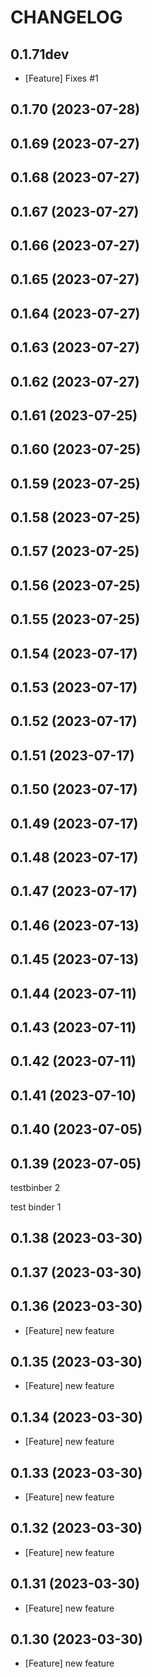 # CHANGELOG

## 0.1.71dev

* [Feature] Fixes #1





## 0.1.70 (2023-07-28)



## 0.1.69 (2023-07-27)

## 0.1.68 (2023-07-27)

## 0.1.67 (2023-07-27)

## 0.1.66 (2023-07-27)

## 0.1.65 (2023-07-27)

## 0.1.64 (2023-07-27)

## 0.1.63 (2023-07-27)

## 0.1.62 (2023-07-27)

## 0.1.61 (2023-07-25)

## 0.1.60 (2023-07-25)

## 0.1.59 (2023-07-25)

## 0.1.58 (2023-07-25)

## 0.1.57 (2023-07-25)

## 0.1.56 (2023-07-25)

## 0.1.55 (2023-07-25)

## 0.1.54 (2023-07-17)

## 0.1.53 (2023-07-17)

## 0.1.52 (2023-07-17)

## 0.1.51 (2023-07-17)

## 0.1.50 (2023-07-17)

## 0.1.49 (2023-07-17)

## 0.1.48 (2023-07-17)

## 0.1.47 (2023-07-17)

## 0.1.46 (2023-07-13)

## 0.1.45 (2023-07-13)

## 0.1.44 (2023-07-11)

## 0.1.43 (2023-07-11)

## 0.1.42 (2023-07-11)

## 0.1.41 (2023-07-10)

## 0.1.40 (2023-07-05)

## 0.1.39 (2023-07-05)

testbinber 2

test binder 1


## 0.1.38 (2023-03-30)

## 0.1.37 (2023-03-30)

## 0.1.36 (2023-03-30)

- [Feature] new feature

## 0.1.35 (2023-03-30)

- [Feature] new feature

## 0.1.34 (2023-03-30)

- [Feature] new feature

## 0.1.33 (2023-03-30)

- [Feature] new feature

## 0.1.32 (2023-03-30)

- [Feature] new feature

## 0.1.31 (2023-03-30)

- [Feature] new feature

## 0.1.30 (2023-03-30)

- [Feature] new feature

